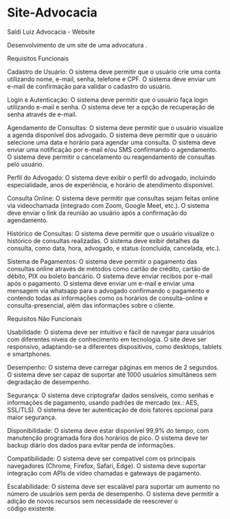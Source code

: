 # Site-Advocacia
Saldi Luiz Advocacia - Website

Desenvolvimento de um site de uma advocatura
.

Requisitos Funcionais

Cadastro de Usuário:
O sistema deve permitir que o usuário crie uma conta utilizando nome, e-mail, senha, telefone e CPF.
O sistema deve enviar um e-mail de confirmação para validar o cadastro do usuário.

Login e Autenticação:
O sistema deve permitir que o usuário faça login utilizando e-mail e senha.
O sistema deve ter a opção de recuperação de senha através de e-mail.

Agendamento de Consultas:
O sistema deve permitir que o usuário visualize a agenda disponível dos advogado.
O sistema deve permitir que o usuário selecione uma data e horário para agendar uma consulta.
O sistema deve enviar uma notificação por e-mail e/ou SMS confirmando o agendamento.
O sistema deve permitir o cancelamento ou reagendamento de consultas pelo usuário.

Perfil do Advogado:
O sistema deve exibir o perfil do advogado, incluindo especialidade, anos de experiência, e horário de atendimento disponível.

Consulta Online:
O sistema deve permitir que consultas sejam feitas online via videochamada (integrado com Zoom, Google Meet, etc.).
O sistema deve enviar o link da reunião ao usuário após a confirmação do agendamento.

Histórico de Consultas:
O sistema deve permitir que o usuário visualize o histórico de consultas realizadas.
O sistema deve exibir detalhes da consulta, como data, hora, advogado, e status (concluída, cancelada, etc.).

Sistema de Pagamentos:
O sistema deve permitir o pagamento das consultas online através de métodos como cartão de crédito, cartão de débito, PIX ou boleto bancário.
O sistema deve enviar recibos por e-mail após o pagamento.
O sistema deve enviar um e-mail e enviar uma mensagem via whatsapp para o advogado confirmando o pagamento e contendo todas as informações como os horários de consulta-online e consulta-presencial, além das informações sobre o cliente.


Requisitos Não Funcionais

Usabilidade:
O sistema deve ser intuitivo e fácil de navegar para usuários com diferentes níveis de conhecimento em tecnologia.
O site deve ser responsivo, adaptando-se a diferentes dispositivos, como desktops, tablets e smartphones.

Desempenho:
O sistema deve carregar páginas em menos de 2 segundos.
O sistema deve ser capaz de suportar até 1000 usuários simultâneos sem degradação de desempenho.

Segurança:
O sistema deve criptografar dados sensíveis, como senhas e informações de pagamento, usando padrões de mercado (ex.: AES, SSL/TLS).
O sistema deve ter autenticação de dois fatores opcional para maior segurança.

Disponibilidade:
O sistema deve estar disponível 99,9% do tempo, com manutenção programada fora dos horários de pico.
O sistema deve ter backup diário dos dados para evitar perda de informações.

Compatibilidade:
O sistema deve ser compatível com os principais navegadores (Chrome, Firefox, Safari, Edge).
O sistema deve suportar integração com APIs de vídeo chamadas e gateways de pagamento.

Escalabilidade:
O sistema deve ser escalável para suportar um aumento no número de usuários sem perda de desempenho.
O sistema deve permitir a adição de novos recursos sem necessidade de reescrever o código existente.
